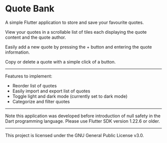# Quote Bank

A simple Flutter application to store and save your favourite quotes.

View your quotes in a scrollable list of tiles each displaying the quote content and the quote author.

Easily add a new quote by pressing the + button and entering the quote information.

Copy or delete a quote with a simple click of a button.

***

Features to implement:
- Reorder list of quotes
- Easily import and export list of quotes
- Toggle light and dark mode (currently set to dark mode)
- Categorize and filter quotes

***

Note this application was developed before introduction of null safety in the Dart programming language. Please use Flutter SDK version 1.22.6 or older.

***

This project is licensed under the GNU General Public License v3.0.
